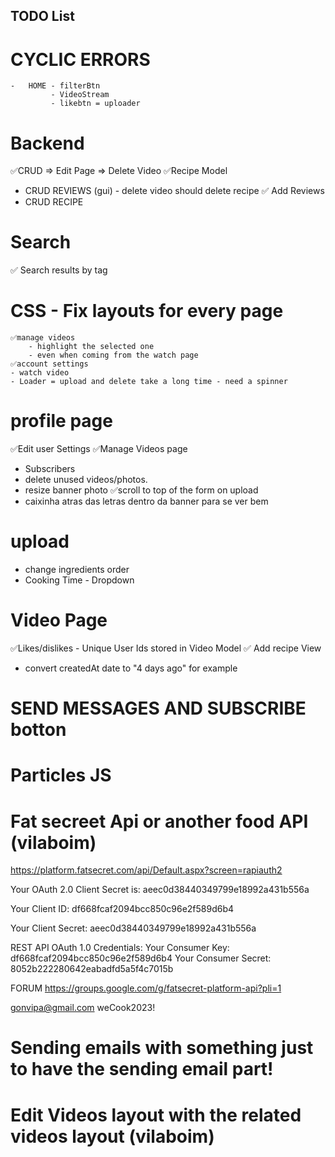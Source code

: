 ## TODO List

# CYCLIC ERRORS
    -   HOME - filterBtn
             - VideoStream
             - likebtn = uploader
# Backend
✅CRUD => Edit Page => Delete Video
✅Recipe Model
- CRUD REVIEWS (gui) - delete video should delete recipe
✅ Add Reviews
- CRUD RECIPE

# Search
✅ Search results by tag

# CSS - Fix layouts for every page
    ✅manage videos
        - highlight the selected one
        - even when coming from the watch page
    ✅account settings
    - watch video
    - Loader = upload and delete take a long time - need a spinner

# profile page
✅Edit user Settings 
✅Manage Videos page 
- Subscribers
- delete unused videos/photos.
- resize banner photo
✅scroll to top of the form on upload
- caixinha atras das letras dentro da banner para se ver bem


# upload
 - change ingredients order
 - Cooking Time - Dropdown

# Video Page
✅Likes/dislikes - Unique User Ids stored in Video Model
✅ Add recipe View
- convert createdAt date to "4 days ago" for example



# SEND MESSAGES AND SUBSCRIBE botton
# Particles JS


# Fat secreet Api or another food API   (vilaboim)

https://platform.fatsecret.com/api/Default.aspx?screen=rapiauth2

Your OAuth 2.0 Client Secret is: aeec0d38440349799e18992a431b556a

Your Client ID:
df668fcaf2094bcc850c96e2f589d6b4

Your Client Secret:
aeec0d38440349799e18992a431b556a

REST API OAuth 1.0 Credentials:
Your Consumer Key:
df668fcaf2094bcc850c96e2f589d6b4
Your Consumer Secret:
8052b222280642eabadfd5a5f4c7015b

FORUM
https://groups.google.com/g/fatsecret-platform-api?pli=1

gonvipa@gmail.com
weCook2023!

# Sending emails with something just to have the sending email part!

# Edit Videos layout with the related videos layout (vilaboim)